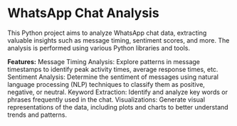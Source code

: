 # WhatsApp Chat Analysis
 This Python project aims to analyze WhatsApp chat data, extracting valuable insights such as message timing, sentiment scores, and more. The analysis is performed using various Python libraries and tools.

**Features:**
Message Timing Analysis: Explore patterns in message timestamps to identify peak activity times, average response times, etc.
Sentiment Analysis: Determine the sentiment of messages using natural language processing (NLP) techniques to classify them as positive, negative, or neutral.
Keyword Extraction: Identify and analyze key words or phrases frequently used in the chat.
Visualizations: Generate visual representations of the data, including plots and charts to better understand trends and patterns.

